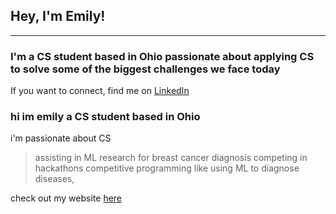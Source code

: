 ## Hey, I'm Emily!
***

### I'm a CS student based in Ohio passionate about applying CS to solve some of the biggest challenges we face today

If you want to connect, find me on [LinkedIn](https://www.linkedin.com/in/emily-ahmad-26345a309/)

### hi im emily a CS student based in Ohio

i'm passionate about CS
> assisting in ML research for breast cancer diagnosis
> competing in hackathons
> competitive programming
like using ML to diagnose diseases,


check out my website [here](https://emily202777.github.io/main-site/)

<!-- 
working on..

## Hi, I'm Emily ⋆ ˚｡⋆୨୧˚

### I'm a student interested in the many applications of CS-- from developing ML models for disease classification, to competitive programming, and building smaller projects for hackathons.

hosting hackathons

AI in healthcare research
, particularly quantum computing.




I’m a student interested in math, CS, and bioinformatics—especially where they intersect. I love solving hard problems, whether through AI-driven research, competitive programming, or mathematical modeling. Lately, I’ve been working on computational biology research to improve drug discovery and gene expression analysis.

Right now, I’m refining ProLiDE to integrate multi-source biological data for drug discovery and improving BioRSP to analyze gene expression heterogeneity. When I’m not coding, you can find me reading sci-fi, playing the guitar, or exploring new places. I’m also passionate about education and mentorship, helping students worldwide access STEM opportunities and develop their skills. 🔮(๑•̀ㅂ•́)و

If you want to connect, find me on:
Instagram: @cytronical Twitter: @cytronicoder LinkedIn: linkedin.com/in/cytronicoder
Email: novodoodle@gmail.com

Per aspera ad astra. ✨(ᵔ◡ᵔ)

...Oh, you're still here? Here's my life story in a nutshell!

--!>
